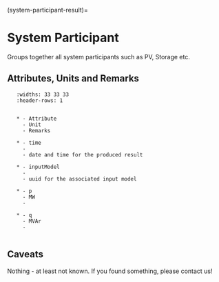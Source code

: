 (system-participant-result)=

# System Participant

Groups together all system participants such as PV, Storage etc.

## Attributes, Units and Remarks

```{list-table}
   :widths: 33 33 33
   :header-rows: 1


   * - Attribute
     - Unit
     - Remarks

   * - time
     -
     - date and time for the produced result

   * - inputModel
     -
     - uuid for the associated input model

   * - p
     - MW
     -

   * - q
     - MVAr
     -


```

## Caveats

Nothing - at least not known.
If you found something, please contact us!
